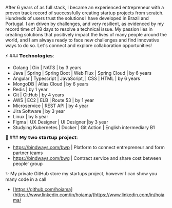 After 6 years of as full stack, I became an experienced entrepreneur with a proven track record of successfully creating startup projects from scratch. Hundreds of users trust the solutions I have developed in Brazil and Portugal. I am driven by challenges, and very resilient, as evidenced by my record time of 28 days to resolve a technical issue. My passion lies in creating solutions that positively impact the lives of many people around the world, and I am always ready to face new challenges and find innovative ways to do so. Let's connect and explore collaboration opportunities!

⚡ ### 𝗧𝗲𝗰𝗵𝗻𝗼𝗹𝗼𝗴𝗶𝗲𝘀:
- Golang | Gin | NATS | by 3 years
- Java | Spring | Spring Boot | Web Flux | Spring Cloud | by 6 years
- Angular | Typescript | JavaScript, | CSS | HTML | by 6 years
- MongoDB | Atlas Cloud | by 6 years
- Redis | by 1 year
- Git | GitHub | by 4 years
- AWS | EC2 | ELB | Route 53 | by 1 year
- Microservice | REST API | by 4 year
- Jira Software | by 3 year
- Linux | by 5 year
- Figma | UX Designer | UI Designer |by 3 year
- Studying Kubernetes | Docker | Git Action | English intermediary B1

🌱 ### 𝗠𝘆 𝘁𝘄𝗼 𝘀𝘁𝗮𝗿𝘁𝘂𝗽 𝗽𝗿𝗼𝗷𝗲𝗰𝘁:
- https://bindways.com/bwp | Platform to connect entrepreneur and form partner teams
- https://bindways.com/bwg | Contract service and share cost between people' group

✨ My private GitHub store my startups project, however I can show you many code in a call
- [https://github.com/hoiama](https://www.linkedin.com/in/hoiama/)https://www.linkedin.com/in/hoiama/
